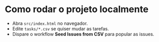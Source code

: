 # Como rodar o projeto localmente
- Abra `src/index.html` no navegador.
- Edite `tasks/*.csv` se quiser mudar as tarefas.
- Dispare o workflow **Seed Issues from CSV** para popular as issues.
